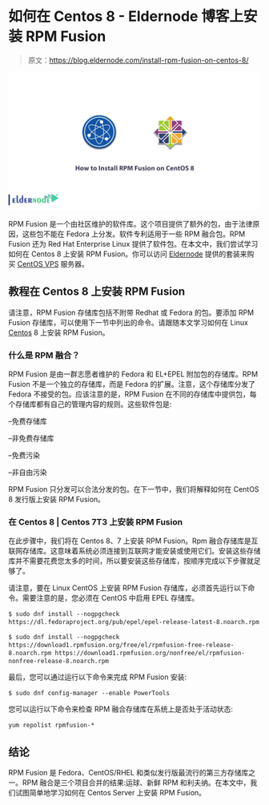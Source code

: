 # 如何在 Centos 8 - Eldernode 博客上安装 RPM Fusion

> 原文：<https://blog.eldernode.com/install-rpm-fusion-on-centos-8/>

![How to Install RPM Fusion on Centos 8](img/d96c0b1e6b81faa054032adb287a5f83.png)

RPM Fusion 是一个由社区维护的软件库。这个项目提供了额外的包，由于法律原因，这些包不能在 Fedora 上分发。软件专利适用于一些 RPM 融合包。RPM Fusion 还为 Red Hat Enterprise Linux 提供了软件包。在本文中，我们尝试学习如何在 Centos 8 上安装 RPM Fusion。你可以访问 [Eldernode](https://eldernode.com/) 提供的套装来购买 [CentOS VPS](https://eldernode.com/centos-vps/) 服务器。

## **教程在 Centos 8 上安装 RPM Fusion**

请注意，RPM Fusion 存储库包括不附带 Redhat 或 Fedora 的包。要添加 RPM Fusion 存储库，可以使用下一节中列出的命令。请跟随本文学习如何在 Linux [Centos](https://blog.eldernode.com/tag/centos/) 8 上安装 RPM Fusion。

### **什么是 RPM 融合？**

RPM Fusion 是由一群志愿者维护的 Fedora 和 EL+EPEL 附加包的存储库。RPM Fusion 不是一个独立的存储库，而是 Fedora 的扩展。注意，这个存储库分发了 Fedora 不接受的包。应该注意的是，RPM Fusion 在不同的存储库中提供包，每个存储库都有自己的管理内容的规则。这些软件包是:

–免费存储库

–非免费存储库

–免费污染

–非自由污染

RPM Fusion 只分发可以合法分发的包。在下一节中，我们将解释如何在 CentOS 8 发行版上安装 RPM Fusion。

### **在 Centos 8 | Centos 7**T3 上安装 RPM Fusion

在此步骤中，我们将在 Centos 8、7 上安装 RPM Fusion。Rpm 融合存储库是互联网存储库。这意味着系统必须连接到互联网才能安装或使用它们。安装这些存储库并不需要花费您太多的时间，所以要安装这些存储库，按顺序完成以下步骤就足够了。

请注意，要在 Linux CentOS 上安装 RPM Fusion 存储库，必须首先运行以下命令。需要注意的是，您必须在 CentOS 中启用 EPEL 存储库。

```
$ sudo dnf install --nogpgcheck https://dl.fedoraproject.org/pub/epel/epel-release-latest-8.noarch.rpm
```

```
$ sudo dnf install --nogpgcheck https://download1.rpmfusion.org/free/el/rpmfusion-free-release-8.noarch.rpm https://download1.rpmfusion.org/nonfree/el/rpmfusion-nonfree-release-8.noarch.rpm
```

最后，您可以通过运行以下命令来完成 RPM Fusion 安装:

```
$ sudo dnf config-manager --enable PowerTools
```

您可以运行以下命令来检查 RPM 融合存储库在系统上是否处于活动状态:

```
yum repolist rpmfusion-*
```

## 结论

RPM Fusion 是 Fedora、CentOS/RHEL 和类似发行版最流行的第三方存储库之一。RPM 融合是三个项目合并的结果:运球、新鲜 RPM 和利夫纳。在本文中，我们试图简单地学习如何在 Centos Server 上安装 RPM Fusion。